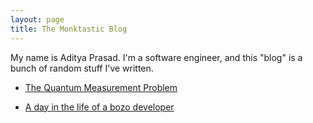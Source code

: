 ```yaml
---
layout: page
title: The Monktastic Blog
---
```


My name is Aditya Prasad. I'm a software engineer, and this "blog" is a 
bunch of random stuff I've written.

* [The Quantum Measurement Problem](pages/quantum/pick-your-poison.html)

* [A day in the life of a bozo developer](pages/a-day-in-the-life.html)
